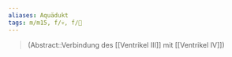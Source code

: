 ```yaml
---
aliases: Aquädukt
tags: m/m15, f/💀, f/🧠
---
```

> (Abstract::Verbindung des [[Ventrikel III]] mit [[Ventrikel IV]])